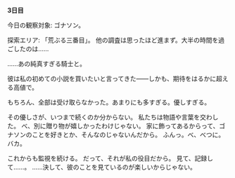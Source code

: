 <!-- title: シオリの日記: 3日目 -->

**3日目**

今日の観察対象: ゴナソン。

探索エリア: 「荒ぶる三番目」。
他の調査は思ったほど進まず。大半の時間を過ごしたのは……

……あの純真すぎる騎士と。

彼は私の初めての小説を買いたいと言ってきた――しかも、期待をはるかに超える高値で。

もちろん、全部は受け取らなかった。あまりにも多すぎる。優しすぎる。

その優しさが、いつまで続くのか分からない。
私たちは物語や言葉を交わした。
べ、別に贈り物が嬉しかったわけじゃない。
家に飾ってあるからって、ゴナソンのことを好きとか、そんなのじゃないんだから。
ふんっ。べ、べつに。バカ。

これからも監視を続ける。
だって、それが私の役目だから。
見て、記録して……。
……決して、彼のことを見ているのが楽しいからじゃない。
